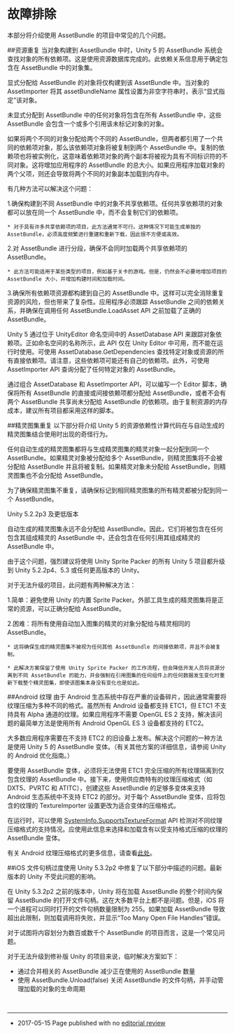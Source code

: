 # 故障排除

本部分将介绍使用 AssetBundle 的项目中常见的几个问题。

##资源重复
当对象构建到 AssetBundle 中时，Unity 5 的 AssetBundle 系统会查找对象的所有依赖项。这是使用资源数据库完成的。此依赖关系信息用于确定包含在 AssetBundle 中的对象集。

显式分配给 AssetBundle 的对象将仅构建到该 AssetBundle 中。当对象的 AssetImporter 将其 assetBundleName 属性设置为非空字符串时，表示“显式指定”该对象。

未显式分配到 AssetBundle 中的任何对象将包含在所有 AssetBundle 中，这些 AssetBundle 会包含一个或多个引用该未标记对象的对象。

如果将两个不同的对象分配给两个不同的 AssetBundle，但两者都引用了一个共同的依赖项对象，那么该依赖项对象将被复制到两个 AssetBundle 中。复制的依赖项也将被实例化，这意味着依赖项对象的两个副本将被视为具有不同标识符的不同对象。这将增加应用程序的 AssetBundle 的总大小。如果应用程序加载对象的两个父项，则还会导致将两个不同的对象副本加载到内存中。

有几种方法可以解决这个问题：

1.确保构建到不同 AssetBundle 中的对象不共享依赖项。任何共享依赖项的对象都可以放在同一个 AssetBundle 中，而不会复制它们的依赖项。

    * 对于具有许多共享依赖项的项目，此方法通常不可行。这种情况下可能生成单独的 AssetBundle，必须高度频繁进行重建和重新下载，因此很不方便或高效。

2.对 AssetBundle 进行分段，确保不会同时加载两个共享依赖项的 AssetBundle。

    * 此方法可能适用于某些类型的项目，例如基于关卡的游戏。但是，仍然会不必要地增加项目的 AssetBundle 大小，并增加构建时间和加载时间。

3.确保所有依赖项资源都构建到自己的 AssetBundle 中。这样可以完全消除重复资源的风险，但也带来了复杂性。应用程序必须跟踪 AssetBundle 之间的依赖关系，并确保在调用任何 AssetBundle.LoadAsset API 之前加载了正确的 AssetBundle。

Unity 5 通过位于 UnityEditor 命名空间中的 AssetDatabase API 来跟踪对象依赖项。正如命名空间的名称所示，此 API 仅在 Unity Editor 中可用，而不能在运行时使用。可使用 AssetDatabase.GetDependencies 查找特定对象或资源的所有直接依赖项。请注意，这些依赖项可能还有自己的依赖项。此外，可使用 AssetImporter API 查询分配了任何特定对象的 AssetBundle。

通过组合 AssetDatabase 和 AssetImporter API，可以编写一个 Editor 脚本，确保将所有 AssetBundle 的直接或间接依赖项都分配给 AssetBundle，或者不会有两个 AssetBundle 共享尚未分配给 AssetBundle 的依赖项。由于复制资源的内存成本，建议所有项目都采用这样的脚本。

##精灵图集重复
以下部分将介绍 Unity 5 的资源依赖性计算代码在与自动生成的精灵图集结合使用时出现的奇怪行为。

任何自动生成的精灵图集都将与生成精灵图集的精灵对象一起分配到同一个 AssetBundle。如果精灵对象被分配给多个 AssetBundle，则精灵图集将不会被分配给 AssetBundle 并且将被复制。如果精灵对象未分配给 AssetBundle，则精灵图集也不会分配给 AssetBundle。

为了确保精灵图集不重复，请确保标记到相同精灵图集的所有精灵都被分配到同一个 AssetBundle。

Unity 5.2.2p3 及更低版本

自动生成的精灵图集永远不会分配给 AssetBundle。因此，它们将被包含在任何包含其组成精灵的 AssetBundle 中，还会包含在任何引用其组成精灵的 AssetBundle 中。

由于这个问题，强烈建议将使用 Unity Sprite Packer 的所有 Unity 5 项目都升级到 Unity 5.2.2p4、5.3 或任何更高版本的 Unity。

对于无法升级的项目，此问题有两种解决方法：

1.简单：避免使用 Unity 的内置 Sprite Packer。外部工具生成的精灵图集将是正常的资源，可以正确分配给 AssetBundle。

2.困难：将所有使用自动加入图集的精灵的对象分配给与精灵相同的 AssetBundle。

    * 这将确保生成的精灵图集不被视为任何其他 AssetBundle 的间接依赖项，并且不会被复制。

    * 此解决方案保留了使用 Unity Sprite Packer 的工作流程，但会降低开发人员将资源分离到不同 AssetBundle 的能力，并会强制在引用图集的任何组件上的任何数据发生变化时重新下载整个精灵图集，即使该图集本身没有变化也是如此。

##Android 纹理
由于 Android 生态系统中存在严重的设备碎片，因此通常需要将纹理压缩为多种不同的格式。虽然所有 Android 设备都支持 ETC1，但 ETC1 不支持具有 Alpha 通道的纹理。如果应用程序不需要 OpenGL ES 2 支持，解决该问题的最简单方法是使用所有 Android OpenGL ES 3 设备都支持的 ETC2。

大多数应用程序需要在不支持 ETC2 的旧设备上发布。解决这个问题的一种方法是使用 Unity 5 的 AssetBundle 变体。（有关其他方案的详细信息，请参阅 Unity 的 Android 优化指南。）

要使用 AssetBundle 变体，必须将无法使用 ETC1 完全压缩的所有纹理隔离到仅包含纹理的 AssetBundle 中。接下来，使用供应商特有的纹理压缩格式（如 DXT5、PVRTC 和 ATITC），创建这些 AssetBundle 的足够多变体来支持 Android 生态系统中不支持 ETC2 的部分。对于每个 AssetBundle 变体，应将包含的纹理的 TextureImporter 设置更改为适合变体的压缩格式。

在运行时，可以使用 [SystemInfo.SupportsTextureFormat](http://docs.unity3d.com/ScriptReference/SystemInfo.SupportsTextureFormat.html?_ga=1.141687282.1751468213.1479139860) API 检测对不同纹理压缩格式的支持情况。应使用此信息来选择和加载含有以受支持格式压缩的纹理的 AssetBundle 变体。

有关 Android 纹理压缩格式的更多信息，请查看[此处](http://developer.android.com/guide/topics/graphics/opengl.html#textures)。

##iOS 文件句柄过度使用
Unity 5.3.2p2 中修复了以下部分中描述的问题。最新版本的 Unity 不受此问题的影响。

在 Unity 5.3.2p2 之前的版本中，Unity 将在加载 AssetBundle 的整个时间内保留 AssetBundle 的打开文件句柄。这在大多数平台上都不是问题。但是，iOS 将一个进程可以同时打开的文件句柄数量限制为 255。如果加载 AssetBundle 导致超出此限制，则加载调用将失败，并显示“Too Many Open File Handles”错误。

对于试图将内容划分为数百或数千个 AssetBundle 的项目而言，这是一个常见问题。

对于无法升级到修补版 Unity 的项目来说，临时解决方案如下：

* 通过合并相关的 AssetBundle 减少正在使用的 AssetBundle 数量
* 使用 AssetBundle.Unload(false) 关闭 AssetBundle 的文件句柄，并手动管理加载的对象的生命周期


<br/> 

---
* <span class="page-edit">2017-05-15  Page published with no [editorial review](DocumentationEditorialReview.html)
</span>


